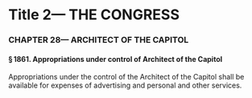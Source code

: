 
# Title 2— THE CONGRESS
### CHAPTER 28— ARCHITECT OF THE CAPITOL
#### § 1861. Appropriations under control of Architect of the Capitol

Appropriations under the control of the Architect of the Capitol shall be available for expenses of advertising and personal and other services.
